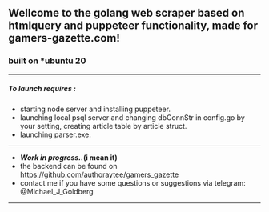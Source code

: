 ## Wellcome to the golang web scraper based on htmlquery and puppeteer functionality, made for gamers-gazette.com!
### built on *ubuntu 20

***
##### To launch requires : 
- starting node server and installing puppeteer.
- launching local psql server and changing dbConnStr in config.go by your setting, creating article table by article struct.
- launching parser.exe.
***
- ***Work in progress..*(i mean it)**
- the backend can be found on <a>https://github.com/authoraytee/gamers_gazette</a>
- contact me if you have some questions or suggestions via telegram: @Michael_J_Goldberg
***
